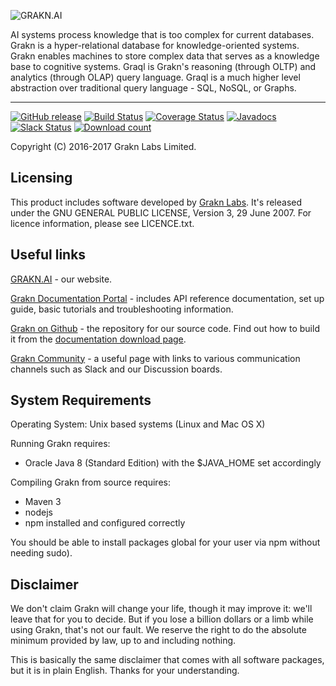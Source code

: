 ![GRAKN.AI](https://grakn.ai/img/Grakn%20logo%20-%20transparent.png)

AI systems process knowledge that is too complex for current databases. Grakn is a hyper-relational database for knowledge-oriented systems. Grakn enables machines to store complex data that serves as a knowledge base to cognitive systems. Graql is Grakn's reasoning (through OLTP) and analytics (through OLAP) query language. Graql is a much higher level abstraction over traditional query language - SQL, NoSQL, or Graphs.

---
[![GitHub release](https://img.shields.io/github/release/graknlabs/grakn.svg)](https://github.com/graknlabs/grakn/releases/latest)
[![Build Status](https://travis-ci.org/graknlabs/grakn.svg?branch=internal)](https://travis-ci.org/graknlabs/grakn)
[![Coverage Status](https://codecov.io/gh/graknlabs/grakn/branch/master/graph/badge.svg)](https://codecov.io/gh/graknlabs/grakn)
[![Javadocs](https://javadoc.io/badge/ai.grakn/grakn.svg)](https://javadoc.io/doc/ai.grakn/grakn)
[![Slack Status](http://grakn-slackin.herokuapp.com/badge.svg)](https://grakn.ai/slack)
[![Download count](http://shields.grakn.ai/github/downloads/graknlabs/grakn/total.svg)](https://grakn.ai/download/latest)

Copyright (C) 2016-2017  Grakn Labs Limited.

## Licensing

This product includes software developed by [Grakn Labs](http://grakn.ai/).  It's released under the GNU GENERAL PUBLIC LICENSE, Version 3, 29 June 2007. For licence information, please see LICENCE.txt.

## Useful links

[GRAKN.AI](https://grakn.ai) - our website.

[Grakn Documentation Portal](https://grakn.ai/pages/index.html) - includes API reference documentation, set up guide, basic tutorials and troubleshooting information.

[Grakn on Github](https://github.com/graknlabs/grakn) - the repository for our source code. Find out how to build it from the [documentation download page](https://grakn.ai/pages/documentation/resources/downloads.html).

[Grakn Community](https://grakn.ai/community.html) - a useful page with links to various communication channels such as Slack and our Discussion boards.


## System Requirements

Operating System: Unix based systems (Linux and Mac OS X)

Running Grakn requires:
* Oracle Java 8 (Standard Edition) with the $JAVA_HOME set accordingly

Compiling Grakn from source requires:
* Maven 3
* nodejs
* npm installed and configured correctly

You should be able to install packages global for your user via npm without needing sudo).
  
## Disclaimer  
We don't claim Grakn will change your life, though it may improve it: we'll leave that for you to decide.  But if you lose a billion dollars or a limb while using Grakn, that's not our fault. We reserve the right to
do the absolute minimum provided by law, up to and including nothing.

This is basically the same disclaimer that comes with all software
packages, but it is in plain English. Thanks for your understanding.
